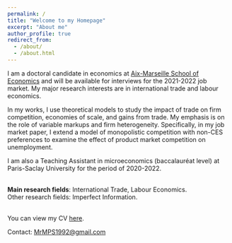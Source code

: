 ```yaml
---
permalink: /
title: "Welcome to my Homepage"
excerpt: "About me"
author_profile: true
redirect_from: 
  - /about/
  - /about.html
---
```


I am a doctoral candidate in economics at [Aix-Marseille School of Economics](https://www.amse-aixmarseille.fr/fr/membres/molchanov) and will be available for interviews for the 2021-2022 job market. My major research interests are in international trade and labour economics. 

In my works, I use theoretical models to study the impact of trade on firm competition, economies of scale, and gains from trade. My emphasis is on the role of variable markups and firm heterogeneity. Specifically, in my job market paper, I extend a model of monopolistic competition with non-CES preferences to examine the effect of product market competition on unemployment.

I am also a Teaching Assistant in microeconomics (baccalauréat level) at Paris-Saclay University for the period of 2020-2022.
<br/><br/>

**Main research fields**: International Trade, Labour Economics.\
Other research fields: Imperfect Information.
<br/><br/>

You can view my CV [here](https://www.dropbox.com/s/3xflzf4lvfity0w/CV%20MOLCHANOV.pdf?dl=0).

Contact: MrMPS1992@gmail.com 

